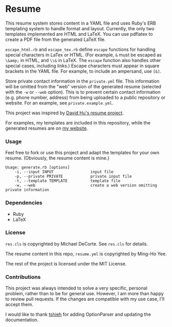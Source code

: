 Resume
======

This resume system stores content in a YAML file and uses Ruby's ERB templating system to handle format and layout. Currently, the only two templates implemented are HTML and LaTeX. You can use pdflatex to create a PDF file from the generated LaTeX file.

`escape_html.rb` and `escape_tex.rb` define `escape` functions for handling special characters in LaTex or HTML. (For example, `&` must be escaped as `\&amp;` in HTML, and `\\&` in LaTeX. The `escape` function also handles other special cases, including links.) Escape characters must appear in square brackets in the YAML file. For example, to include an ampersand, use `[&]`.

Store private contact information in the `private.yml` file. This information will be omitted from the "web" version of the generated resume (selected with the `-w` or `--web` option). This is to prevent certain contact information (e.g. phone number, address) from being uploaded to a public repository or website. For an example, see `private.example.yml`.

This project was inspired by [David Hu's resume project][].

For examples, my templates are included in this repository, while the generated resumes are on [my website][].

[David Hu's resume project]: https://github.com/divad12/resume
[my website]: http://mhyee.com/resume.html

### Usage

Feel free to fork or use this project and adapt the templates for your own resume. (Obviously, the resume content is mine.)

    Usage: generate.rb [options]
        -i, --input INPUT                input file
        -p, --private PRIVATE            private input file
        -t, --template TEMPLATE          template file
        -w, --web                        create a web version omitting private information

### Dependencies
* Ruby
* LaTeX

### License

`res.cls` is copyrighted by Michael DeCorte. See `res.cls` for details.

The resume content in this repo, `resume.yml` is copyrighted by Ming-Ho Yee.

The rest of the project is licensed under the MIT License.

### Contributions

This project was always intended to solve a very specific, personal problem, rather than to be for general use. However, I am more than happy to review pull requests. If the changes are compatible with my use case, I'll accept them.

I would like to thank [tshieh][] for adding OptionParser and updating the documentation.

[tshieh]: https://github.com/tshieh

